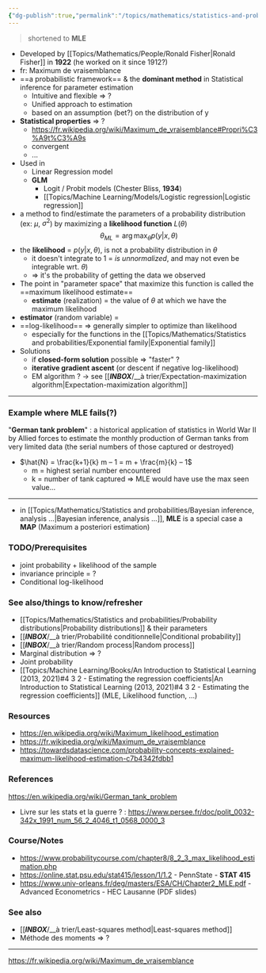 ```yaml
---
{"dg-publish":true,"permalink":"/topics/mathematics/statistics-and-probabilities/maximum-likelihood-estimation/","dgHomeLink":true,"dgPassFrontmatter":false}
---
```



> shortened to **MLE**

- Developed by [[Topics/Mathematics/People/Ronald Fisher|Ronald Fisher]] in **1922** (he worked on it since 1912?)
- fr: Maximum de vraisemblance
- ==a probabilistic framework== & the **dominant method** in Statistical inference for parameter estimation
	- Intuitive and flexible => ?
	- Unified approach to estimation
	- based on an assumption (bet?) on the distribution of y
- **Statistical properties** => ?
	- https://fr.wikipedia.org/wiki/Maximum_de_vraisemblance#Propri%C3%A9t%C3%A9s
	- convergent
	- ...
- Used in
	- Linear Regression model
	- **GLM**
		- Logit / Probit models (Chester Bliss, **1934**)
		- [[Topics/Machine Learning/Models/Logistic regression|Logistic regression]]
- a method to find/estimate the parameters of a probability distribution (ex: $\mu$, $\sigma^2$) by maximizing a **likelihood function** $L(\theta)$
$$\theta_{ML}=\operatorname*{arg\,max}_\theta p(y|x,\theta)$$
- the **likelihood** = $p(y|x,\theta)$, is not a probability distribution in $\theta$
	- it doesn't integrate to 1 = *is unnormalized*, and may not even be integrable wrt. $\theta$)
	- => it's the probability of getting the data we observed
- The point in "parameter space" that maximize this function is called the ==maximum likelihood estimate==
	- **estimate** (realization) = the value of $\theta$ at which we have the maximum likelihood
- **estimator** (random variable) = 
- ==log-likelihood== => generally simpler to optimize than likelihood
	- especially for the functions in the [[Topics/Mathematics/Statistics and probabilities/Exponential family|Exponential family]]
- Solutions
	- if **closed-form solution** possible => "faster" ?
	- **iterative gradient ascent** (or descent if negative log-likelihood)
	- EM algorithm ? -> see [[___INBOX___/__à trier/Expectation-maximization algorithm|Expectation-maximization algorithm]]

---
### Example where MLE fails(?)

"**German tank problem**" : a historical application of statistics in World War II by Allied forces to estimate the monthly production of German tanks from very limited data (the serial numbers of those captured or destroyed)
- $\hat{N} = \frac{k+1}{k} m – 1 = m + \frac{m}{k} – 1$
	- m = highest serial number encountered
	- k = number of tank captured
=> MLE would have use the max seen value...

---
- in [[Topics/Mathematics/Statistics and probabilities/Bayesian inference, analysis ...|Bayesian inference, analysis ...]], **MLE** is a special case a **MAP** (Maximum a posteriori estimation)

### TODO/Prerequisites
- joint probability + likelihood of the sample
- invariance principle = ?
- Conditional log-likelihood

### See also/things to know/refresher
- [[Topics/Mathematics/Statistics and probabilities/Probability distributions|Probability distributions]] & their parameters
- [[___INBOX___/__à trier/Probabilité conditionnelle|Conditional probability]]
- [[___INBOX___/__à trier/Random process|Random process]]
- Marginal distribution => ?
- Joint probability
- [[Topics/Machine Learning/Books/An Introduction to Statistical Learning (2013, 2021)#4 3 2 - Estimating the regression coefficients|An Introduction to Statistical Learning (2013, 2021)#4 3 2 - Estimating the regression coefficients]] (MLE, Likelihood function, ...)

### Resources
- https://en.wikipedia.org/wiki/Maximum_likelihood_estimation
- https://fr.wikipedia.org/wiki/Maximum_de_vraisemblance
- https://towardsdatascience.com/probability-concepts-explained-maximum-likelihood-estimation-c7b4342fdbb1

### References
https://en.wikipedia.org/wiki/German_tank_problem
- Livre sur les stats et la guerre ? : https://www.persee.fr/doc/polit_0032-342x_1991_num_56_2_4046_t1_0568_0000_3

### Course/Notes
- https://www.probabilitycourse.com/chapter8/8_2_3_max_likelihood_estimation.php
- https://online.stat.psu.edu/stat415/lesson/1/1.2 - PennState - **STAT 415**
- https://www.univ-orleans.fr/deg/masters/ESA/CH/Chapter2_MLE.pdf - Advanced Econometrics - HEC Lausanne (PDF slides)

### See also
- [[___INBOX___/__à trier/Least-squares method|Least-squares method]]
- Méthode des moments => ?

---
https://fr.wikipedia.org/wiki/Maximum_de_vraisemblance
